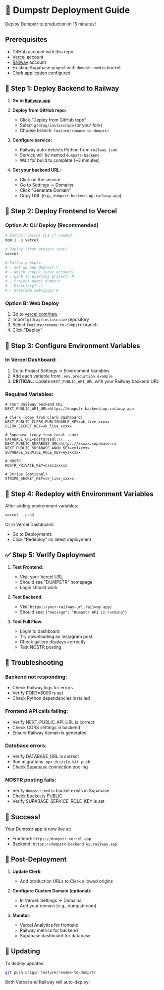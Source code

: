 # 🚀 Dumpstr Deployment Guide

Deploy Dumpstr to production in 15 minutes!

## Prerequisites
- GitHub account with this repo
- [Vercel](https://vercel.com) account
- [Railway](https://railway.app) account  
- Existing Supabase project with `dumpstr-media` bucket
- Clerk application configured

## 🎯 Step 1: Deploy Backend to Railway

1. **Go to [Railway.app](https://railway.app/new)**

2. **Deploy from GitHub repo:**
   - Click "Deploy from GitHub repo"
   - Select `gtdrag/instascrape` (or your fork)
   - Choose branch: `feature/rename-to-dumpstr`

3. **Configure service:**
   - Railway auto-detects Python from `railway.json`
   - Service will be named `dumpstr-backend`
   - Wait for build to complete (~3 minutes)

4. **Get your backend URL:**
   - Click on the service
   - Go to Settings → Domains
   - Click "Generate Domain"
   - Copy URL (e.g., `dumpstr-backend.up.railway.app`)

## 🎨 Step 2: Deploy Frontend to Vercel

### Option A: CLI Deploy (Recommended)
```bash
# Install Vercel CLI if needed
npm i -g vercel

# Deploy (from project root)
vercel

# Follow prompts:
# - Set up and deploy? Y
# - Which scope? (your account)
# - Link to existing project? N
# - Project name? dumpstr
# - Directory? ./
# - Override settings? N
```

### Option B: Web Deploy
1. Go to [vercel.com/new](https://vercel.com/new)
2. Import `gtdrag/instascrape` repository
3. Select `feature/rename-to-dumpstr` branch
4. Click "Deploy"

## 🔐 Step 3: Configure Environment Variables

### In Vercel Dashboard:
1. Go to Project Settings → Environment Variables
2. Add each variable from `.env.production.example`
3. **CRITICAL**: Update `NEXT_PUBLIC_API_URL` with your Railway backend URL

### Required Variables:
```env
# Your Railway backend URL
NEXT_PUBLIC_API_URL=https://dumpstr-backend.up.railway.app

# Clerk (copy from Clerk dashboard)
NEXT_PUBLIC_CLERK_PUBLISHABLE_KEY=pk_live_xxxxx
CLERK_SECRET_KEY=sk_live_xxxxx

# Supabase (copy from local .env)
DATABASE_URL=postgresql://...
NEXT_PUBLIC_SUPABASE_URL=https://xxxxx.supabase.co
NEXT_PUBLIC_SUPABASE_ANON_KEY=eyJxxxxx
SUPABASE_SERVICE_ROLE_KEY=eyJxxxxx

# NOSTR
NOSTR_PRIVATE_KEY=nsec1xxxxx

# Stripe (optional)
STRIPE_SECRET_KEY=sk_live_xxxxx
```

## 🔄 Step 4: Redeploy with Environment Variables

After adding environment variables:
```bash
vercel --prod
```

Or in Vercel Dashboard:
- Go to Deployments
- Click "Redeploy" on latest deployment

## ✅ Step 5: Verify Deployment

1. **Test Frontend:**
   - Visit your Vercel URL
   - Should see "DUMPSTR" homepage
   - Login should work

2. **Test Backend:**
   - Visit `https://your-railway-url.railway.app/`
   - Should see: `{"message": "Dumpstr API is running"}`

3. **Test Full Flow:**
   - Login to dashboard
   - Try downloading an Instagram post
   - Check gallery displays correctly
   - Test NOSTR posting

## 🐛 Troubleshooting

### Backend not responding:
- Check Railway logs for errors
- Verify PORT=8000 is set
- Check Python dependencies installed

### Frontend API calls failing:
- Verify NEXT_PUBLIC_API_URL is correct
- Check CORS settings in backend
- Ensure Railway domain is generated

### Database errors:
- Verify DATABASE_URL is correct
- Run migrations: `npx drizzle-kit push`
- Check Supabase connection pooling

### NOSTR posting fails:
- Verify `dumpstr-media` bucket exists in Supabase
- Check bucket is PUBLIC
- Verify SUPABASE_SERVICE_ROLE_KEY is set

## 🎉 Success!

Your Dumpstr app is now live at:
- Frontend: `https://dumpstr.vercel.app`
- Backend: `https://dumpstr-backend.up.railway.app`

## 📝 Post-Deployment

1. **Update Clerk:**
   - Add production URLs to Clerk allowed origins

2. **Configure Custom Domain (optional):**
   - In Vercel: Settings → Domains
   - Add your domain (e.g., dumpstr.com)

3. **Monitor:**
   - Vercel Analytics for frontend
   - Railway metrics for backend
   - Supabase dashboard for database

## 🔄 Updating

To deploy updates:
```bash
git push origin feature/rename-to-dumpstr
```
Both Vercel and Railway will auto-deploy!